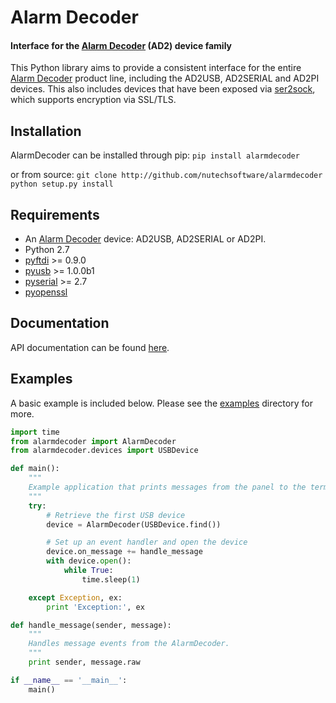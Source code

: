 Alarm Decoder
=============
#### Interface for the [Alarm Decoder](http://www.alarmdecoder.com) (AD2) device family ####


This Python library aims to provide a consistent interface for the entire [Alarm
Decoder](http://www.alarmdecoder.com) product line, including the AD2USB, AD2SERIAL and AD2PI devices.
This also includes devices that have been exposed via [ser2sock](http://github.com/nutechsoftware/ser2sock), which
supports encryption via SSL/TLS.

Installation
------------
AlarmDecoder can be installed through pip:
    ```pip install alarmdecoder```

or from source:
    ```
    git clone http://github.com/nutechsoftware/alarmdecoder
    python setup.py install
    ```

Requirements
------------
* An [Alarm Decoder](http://www.alarmdecoder.com) device: AD2USB, AD2SERIAL or AD2PI.
* Python 2.7
* [pyftdi](https://github.com/eblot/pyftdi) >= 0.9.0
* [pyusb](http://sourceforge.net/apps/trac/pyusb/) >= 1.0.0b1
* [pyserial](http://pyserial.sourceforge.net/) >= 2.7
* [pyopenssl](https://launchpad.net/pyopenssl)

Documentation
-------------
API documentation can be found [here](http://github.com/nutechsoftware/alarmdecoder/tree/master/docs/build/html).

Examples
--------
A basic example is included below.  Please see the [examples](http://github.com/nutechsoftware/alarmdecoder/tree/master/examples) directory for more.


```python
import time
from alarmdecoder import AlarmDecoder
from alarmdecoder.devices import USBDevice

def main():
    """
    Example application that prints messages from the panel to the terminal.
    """
    try:
        # Retrieve the first USB device
        device = AlarmDecoder(USBDevice.find())

        # Set up an event handler and open the device
        device.on_message += handle_message
        with device.open():
            while True:
                time.sleep(1)

    except Exception, ex:
        print 'Exception:', ex

def handle_message(sender, message):
    """
    Handles message events from the AlarmDecoder.
    """
    print sender, message.raw

if __name__ == '__main__':
    main()
```
